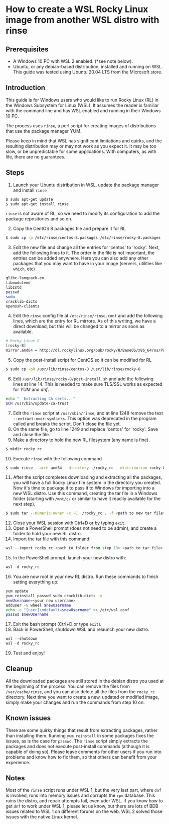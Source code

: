 # How to create a WSL Rocky Linux image from another WSL distro with rinse
## Prerequisites
* A Windows 10 PC with WSL 2 enabled. (*see note below).
* Ubuntu, or any debian-based distribution, installed and running on WSL. This guide was tested using Ubuntu 20.04 LTS from the Microsoft store.

## Introduction
This guide is for Windows users who would like to run Rocky Linux (RL) in the Windows Subsystem for Linux (WSL). It assumes the reader is familiar with the command line and has WSL enabled and running in their Windows 10 PC.

The process uses `rinse`, a perl script for creating images of distributions that use the package manager YUM.

Please keep in mind that WSL has significant limitations and quirks, and the resulting distribution may or may not work as you expect it. It may be too slow, or be unpredictable for some applications. With computers, as with life, there are no guarantees.

## Steps

1. Launch your Ubuntu distribution in WSL, update the package manager and install `rinse`<br/>
```bash
$ sudo apt-get update
$ sudo apt-get install rinse
```
`rinse` is not aware of RL, so we need to modify its configuration to add the package repositories and so on.

2. Copy the CentOS 8 packages file and prepare it for RL
```bash
$ sudo cp -p /etc/rinse/centos-8.packages /etc/rinse/rocky-8.packages
```
3. Edit the new file and change all the entries for 'centos' to 'rocky'. Next, add the following lines to it. The order in the file is not important, the entries can be added anywhere. Here you can also add any other packages that you may want to have in your image (servers, utilities like `which`, etc)
```bash
glibc-langpack-en
libmodulemd
libzstd
passwd
sudo
cracklib-dicts
openssh-clients
```
4. Edit the `rinse` config file at `/etc/rinse/rinse.conf` and add the following lines, which are the entry for RL mirrors. As of this writing, we have a direct download, but this will be changed to a mirror as soon as available.
```bash
# Rocky Linux 8
[rocky-8]
mirror.amd64 = http://dl.rockylinux.org/pub/rocky/8/BaseOS/x86_64/os/Packages/
```
5. Copy the post-install script for CentOS so it can be modified for RL
```bash
$ sudo cp -pR /usr/lib/rinse/centos-8 /usr/lib/rinse/rocky-8
```
6. Edit `/usr/lib/rinse/rocky-8/post-install.sh` and add the following lines at line 14. This is needed to make sure TLS/SSL works as expected for *YUM* and *dnf*.
```bash
echo "  Extracting CA certs..."
$CH /usr/bin/update-ca-trust
```
7. Edit the `rinse` script at `/usr/sbin/rinse`, and at line 1248 remove the text `--extract-over-symlinks`. This option was deprecated in the program called and breaks the script. Don't close the file yet.
8. On the same file, go to line 1249 and replace 'centos' for 'rocky'. Save and close the file.
9. Make a directory to hold the new RL filesystem (any name is fine).
```bash
$ mkdir rocky_rc
```
10. Execute `rinse` with the following command
```bash
$ sudo rinse --arch amd64 --directory ./rocky_rc --distribution rocky-8
```
11. After the script completes downloading and extracting all the packages, you will have a full Rocky Linux file system in the directory you created. Now it's time to package it to pass it to Windows for importing into a new WSL distro. Use this command, creating the tar file in a Windows folder (starting with `/mnt/c/` or similar to have it readily available for the next step).
```bash
$ sudo tar --numeric-owner -c -C ./rocky_rc . -f <path to new tar file>
```
12. Close your WSL session with Ctrl+D or by typing `exit`.
13. Open a PowerShell prompt (does not need to be admin), and create a folder to hold your new RL distro.
14. Import the tar file with this command:
```PowerShell
wsl --import rocky_rc <path to folder from step 13> <path to tar file>
```
15. In the PowerShell prompt, launch your new distro with:
```PowerShell
wsl -d rocky_rc
```
16. You are now root in your new RL distro. Run these commands to finish setting everything up:
```bash
yum update
yum reinstall passwd sudo cracklib-dicts -y
newUsername=<your new username>
adduser -G wheel $newUsername
echo -e "[user]\ndefault=$newUsername" >> /etc/wsl.conf
passwd $newUsername
```
17. Exit the bash prompt (Ctrl+D or type `exit`).
18. Back in PowerShell, shutdown WSL and relaunch your new distro.
```PowerShell
wsl --shutdown
wsl -d rocky_rc
```
19. Test and enjoy!

## Cleanup
All the downloaded packages are still stored in the debian distro you used at the beginning of the process. You can remove the files from `/var/cache/rinse`, and you can also delete all the files from the `rocky_rc` directory. Next time you want to create a new, updated or modified image, simply make your changes and run the commands from step 10 on.

## Known issues
There are some quirky things that result from extracting packages, rather than installing them. Running `yum reinstall` in some packages fixes the issues, as is the case for `passwd`. The `rinse` script simply extracts the packages and does not execute post-install commands (although it is capable of doing so). Please leave comments for other users if you run into problems and know how to fix them, so that others can benefit from your experience.

## Notes
Most of the `rinse` script runs under WSL 1, but the very last part, where `dnf` is invoked, runs into memory issues and corrupts the `rpm` database. This ruins the distro, and repair attempts fail, even uder WSL. If you know how to get `dnf` to work under WSL 1, please let us know, but there are lots of BDB issues related to WSL 1 on different forums on the web. WSL 2 solved those issues with the native Linux kernel.